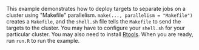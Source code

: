 This example demonstrates how to deploy targets to separate
jobs on a cluster using "Makefile" parallelism.
`make(..., parallelism = "Makefile")` creates a `Makefile`,
and the `shell.sh` file tells the `Makefile` to send the
targets to the cluster. You may have to configure
your `shell.sh` for your particular cluster. 
You may also need to install [Rtools](https://cran.r-project.org/bin/windows/Rtools/).
When you are ready, run `run.R` to run the example.
